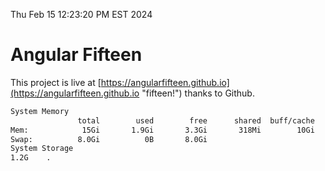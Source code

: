 Thu Feb 15 12:23:20 PM EST 2024

# Angular Fifteen


This project is live at [https://angularfifteen.github.io](https://angularfifteen.github.io "fifteen!") thanks to Github.

```bash
System Memory
               total        used        free      shared  buff/cache   available
Mem:            15Gi       1.9Gi       3.3Gi       318Mi        10Gi        13Gi
Swap:          8.0Gi          0B       8.0Gi
System Storage
1.2G	.

